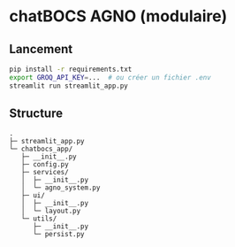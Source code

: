 # chatBOCS AGNO (modulaire)

## Lancement
```bash
pip install -r requirements.txt
export GROQ_API_KEY=...  # ou créer un fichier .env
streamlit run streamlit_app.py
```

## Structure
```text
.
├─ streamlit_app.py
└─ chatbocs_app/
   ├─ __init__.py
   ├─ config.py
   ├─ services/
   │  ├─ __init__.py
   │  └─ agno_system.py
   ├─ ui/
   │  ├─ __init__.py
   │  └─ layout.py
   └─ utils/
      ├─ __init__.py
      └─ persist.py
```
